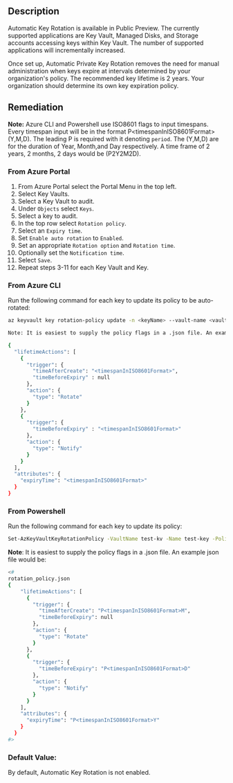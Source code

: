 ## Description

Automatic Key Rotation is available in Public Preview. The currently supported applications are Key Vault, Managed Disks, and Storage accounts accessing keys within Key Vault. The number of supported applications will incrementally increased.

Once set up, Automatic Private Key Rotation removes the need for manual administration when keys expire at intervals determined by your organization's policy. The recommended key lifetime is 2 years. Your organization should determine its own key expiration policy.

## Remediation

**Note:** Azure CLI and Powershell use ISO8601 flags to input timespans. Every timespan input will be in the format P&lt;timespanInISO8601Format&gt;(Y,M,D). The leading P is required with it denoting `period`. The (Y,M,D) are for the duration of Year, Month,and Day respectively. A time frame of 2 years, 2 months, 2 days would be (P2Y2M2D).

### From Azure Portal

1. From Azure Portal select the Portal Menu in the top left.
2. Select Key Vaults.
3. Select a Key Vault to audit.
4. Under `Objects` select `Keys`.
5. Select a key to audit.
6. In the top row select `Rotation policy`.
7. Select an `Expiry time`.
8. Set `Enable auto rotation` to `Enabled`.
9. Set an appropriate `Rotation option` and `Rotation time`.
10. Optionally set the `Notification time`.
11. Select `Save`.
12. Repeat steps 3-11 for each Key Vault and Key.

### From Azure CLI

Run the following command for each key to update its policy to be auto-rotated:

```bash
az keyvault key rotation-policy update -n <keyName> --vault-name <vaultName> --value <path/to/policy.json>

Note: It is easiest to supply the policy flags in a .json file. An example json file would be:

{
  "lifetimeActions": [
    {
      "trigger": {
        "timeAfterCreate": "<timespanInISO8601Format>",
        "timeBeforeExpiry" : null
      },
      "action": {
        "type": "Rotate"
      }
    },
    {
      "trigger": {
        "timeBeforeExpiry" : "<timespanInISO8601Format>"
      },
      "action": {
        "type": "Notify"
      }
    }
  ],
  "attributes": {
    "expiryTime": "<timespanInISO8601Format>"
  }
}
```

### From Powershell

Run the following command for each key to update its policy:

```bash
Set-AzKeyVaultKeyRotationPolicy -VaultName test-kv -Name test-key -PolicyPath rotation_policy.json
```

**Note**: It is easiest to supply the policy flags in a .json file. An example json file would be:

```bash
<#
rotation_policy.json
{
    "lifetimeActions": [
      {
        "trigger": {
          "timeAfterCreate": "P<timespanInISO8601Format>M",
          "timeBeforeExpiry": null
        },
        "action": {
          "type": "Rotate"
        }
      },
      {
        "trigger": {
          "timeBeforeExpiry": "P<timespanInISO8601Format>D"
        },
        "action": {
          "type": "Notify"
        }
      }
    ],
    "attributes": {
      "expiryTime": "P<timespanInISO8601Format>Y"
    }
  }
#>
```

### Default Value:

By default, Automatic Key Rotation is not enabled.
